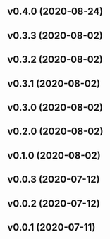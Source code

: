 ## v0.4.0 (2020-08-24)

## v0.3.3 (2020-08-02)

## v0.3.2 (2020-08-02)

## v0.3.1 (2020-08-02)

## v0.3.0 (2020-08-02)

## v0.2.0 (2020-08-02)

## v0.1.0 (2020-08-02)

## v0.0.3 (2020-07-12)

## v0.0.2 (2020-07-12)

## v0.0.1 (2020-07-11)

